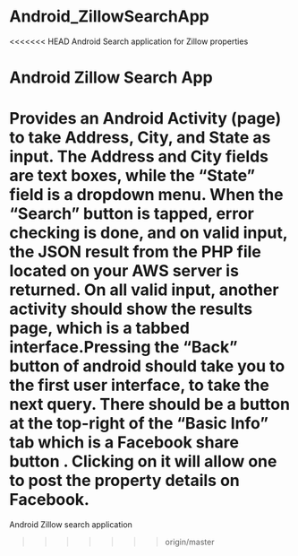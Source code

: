# Android_ZillowSearchApp
<<<<<<< HEAD
Android Search application for Zillow properties


# Android Zillow Search App

Provides an Android Activity (page) to take Address, City, and State as input. The Address and City fields are text boxes, while the “State” field is a dropdown menu. When the “Search” button is tapped, error checking is done, and on valid input, the JSON result 
from the PHP file located on your AWS server is returned. On all valid input, another activity 
should show the results page, which is a tabbed interface.Pressing the “Back” button of android should take you to the first user interface, to take the next query. There should be a button at the top-right of the “Basic Info” tab which is a Facebook share button . Clicking on it will allow one to post the property details on Facebook.
=======
Android Zillow search application
>>>>>>> origin/master
